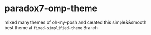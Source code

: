 # paradox7-omp-theme
mixed many themes of oh-my-posh and created this simple&amp;&amp;smooth \
best theme at ```fixed-simplified-theme``` Branch
